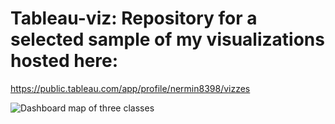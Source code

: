 # Tableau-viz: Repository for a selected sample of my visualizations hosted here: 
https://public.tableau.com/app/profile/nermin8398/vizzes


![Dashboard map of three classes](https://github.com/Nermin-Ghith/tableau-viz/assets/61286546/7b94fa3d-dbdd-43f9-bbda-102e641f2f8d)

